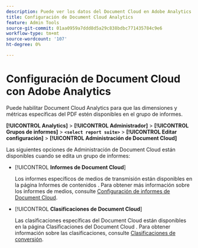 ```yaml
---
description: Puede ver los datos del Document Cloud en Adobe Analytics
title: Configuración de Document Cloud Analytics
feature: Admin Tools
source-git-commit: 01aa0959a7ddd8d5a29c838bdbc771435784c9e6
workflow-type: tm+mt
source-wordcount: '107'
ht-degree: 0%

---
```



# Configuración de Document Cloud con Adobe Analytics

Puede habilitar Document Cloud Analytics para que las dimensiones y métricas específicas del PDF estén disponibles en el grupo de informes.

**[!UICONTROL Analytics]** > **[!UICONTROL Administrador]** > **[!UICONTROL Grupos de informes]** > **`<select report suite>`** > **[!UICONTROL Editar configuración]** > **[!UICONTROL Administración de Document Cloud]**

Las siguientes opciones de Administración de Document Cloud están disponibles cuando se edita un grupo de informes:

* [!UICONTROL **Informes de Document Cloud**]

   Los informes específicos de medios de transmisión están disponibles en la página Informes de contenidos . Para obtener más información sobre los informes de medios, consulte [Configuración de informes de Document Cloud](/help/admin/admin/c-manage-report-suites/c-edit-report-suites/document-cloud-config.md).

* [!UICONTROL **Clasificaciones de Document Cloud**]

   Las clasificaciones específicas del Document Cloud están disponibles en la página Clasificaciones del Document Cloud . Para obtener información sobre las clasificaciones, consulte [Clasificaciones de conversión](/help/admin/admin/c-manage-report-suites/c-edit-report-suites/conversion-var-admin/conversion-classifications.md).